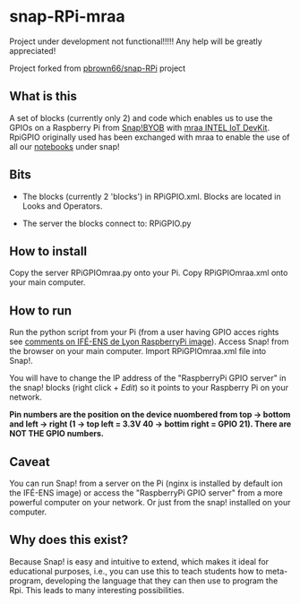 snap-RPi-mraa
=============

Project under development not functional!!!!!
Any help will be greatly appreciated!

Project forked from [pbrown66/snap-RPi](https://github.com/pbrown66/snap-RPi) project

## What is this

A set of blocks (currently only 2) and code which enables us to use the GPIOs on a Raspberry Pi from [Snap!BYOB](http://snap.berkeley.edu/) with [mraa INTEL IoT DevKit](https://github.com/intel-iot-devkit/mraa). RpiGPIO originally used has been exchanged with mraa to enable the use of all our [notebooks](https://github.com/g-vidal/CahierDeProgrammes) under snap!

## Bits

- The blocks (currently 2 'blocks') in RPiGPIO.xml. Blocks are located in Looks and Operators.

- The server the blocks connect to: RPiGPIO.py 

## How to install

Copy the server RPiGPIOmraa.py onto your Pi. Copy RPiGPIOmraa.xml onto your main computer.

## How to run

Run the python script from your Pi (from a user having GPIO acces rights see [comments on IFÉ-ENS de Lyon RaspberryPi image](http://blog.climatetmeteo.fr/GerardVidal/Pi3W_Stretch_install.html)). Access Snap! from the browser on your main computer. Import RPiGPIOmraa.xml file into Snap!.

You will have to change the IP address of the "RaspberryPi GPIO server" in the snap! blocks (right click + _Edit_) so it points to your Raspberry Pi on your network.

**Pin numbers are the position on the device nuombered from top -> bottom and left -> right (1 -> top left = 3.3V 40 -> bottim right =  GPIO 21). There are NOT THE GPIO numbers.**

## Caveat

You can run Snap! from a server on the Pi (nginx is installed by default ion the IFÉ-ENS image) or access the "RaspberryPi GPIO server" from a more powerful computer on your network. Or just from the snap! installed on your computer.

## Why does this exist?

Because Snap! is easy and intuitive to extend, which makes it ideal for educational purposes, i.e., you can use this to teach students how to meta-program, developing the language that they can then use to program the Rpi. This leads to many interesting possibilities.
